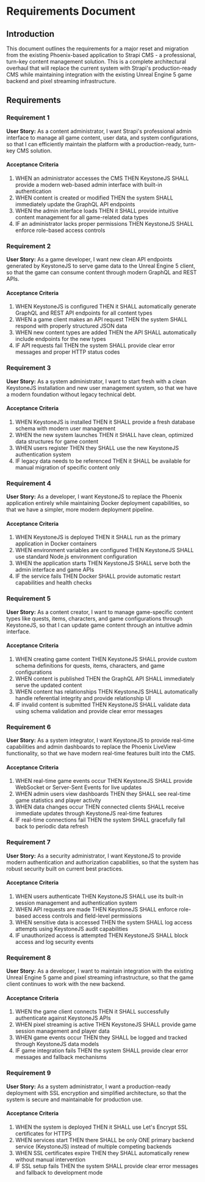 # Requirements Document

## Introduction

This document outlines the requirements for a major reset and migration from the existing Phoenix-based application to Strapi CMS - a professional, turn-key content management solution. This is a complete architectural overhaul that will replace the current system with Strapi's production-ready CMS while maintaining integration with the existing Unreal Engine 5 game backend and pixel streaming infrastructure.

## Requirements

### Requirement 1

**User Story:** As a content administrator, I want Strapi's professional admin interface to manage all game content, user data, and system configurations, so that I can efficiently maintain the platform with a production-ready, turn-key CMS solution.

#### Acceptance Criteria

1. WHEN an administrator accesses the CMS THEN KeystoneJS SHALL provide a modern web-based admin interface with built-in authentication
2. WHEN content is created or modified THEN the system SHALL immediately update the GraphQL API endpoints
3. WHEN the admin interface loads THEN it SHALL provide intuitive content management for all game-related data types
4. IF an administrator lacks proper permissions THEN KeystoneJS SHALL enforce role-based access controls

### Requirement 2

**User Story:** As a game developer, I want new clean API endpoints generated by KeystoneJS to serve game data to the Unreal Engine 5 client, so that the game can consume content through modern GraphQL and REST APIs.

#### Acceptance Criteria

1. WHEN KeystoneJS is configured THEN it SHALL automatically generate GraphQL and REST API endpoints for all content types
2. WHEN a game client makes an API request THEN the system SHALL respond with properly structured JSON data
3. WHEN new content types are added THEN the API SHALL automatically include endpoints for the new types
4. IF API requests fail THEN the system SHALL provide clear error messages and proper HTTP status codes

### Requirement 3

**User Story:** As a system administrator, I want to start fresh with a clean KeystoneJS installation and new user management system, so that we have a modern foundation without legacy technical debt.

#### Acceptance Criteria

1. WHEN KeystoneJS is installed THEN it SHALL provide a fresh database schema with modern user management
2. WHEN the new system launches THEN it SHALL have clean, optimized data structures for game content
3. WHEN users register THEN they SHALL use the new KeystoneJS authentication system
4. IF legacy data needs to be referenced THEN it SHALL be available for manual migration of specific content only

### Requirement 4

**User Story:** As a developer, I want KeystoneJS to replace the Phoenix application entirely while maintaining Docker deployment capabilities, so that we have a simpler, more modern deployment pipeline.

#### Acceptance Criteria

1. WHEN KeystoneJS is deployed THEN it SHALL run as the primary application in Docker containers
2. WHEN environment variables are configured THEN KeystoneJS SHALL use standard Node.js environment configuration
3. WHEN the application starts THEN KeystoneJS SHALL serve both the admin interface and game APIs
4. IF the service fails THEN Docker SHALL provide automatic restart capabilities and health checks

### Requirement 5

**User Story:** As a content creator, I want to manage game-specific content types like quests, items, characters, and game configurations through KeystoneJS, so that I can update game content through an intuitive admin interface.

#### Acceptance Criteria

1. WHEN creating game content THEN KeystoneJS SHALL provide custom schema definitions for quests, items, characters, and game configurations
2. WHEN content is published THEN the GraphQL API SHALL immediately serve the updated content
3. WHEN content has relationships THEN KeystoneJS SHALL automatically handle referential integrity and provide relationship UI
4. IF invalid content is submitted THEN KeystoneJS SHALL validate data using schema validation and provide clear error messages

### Requirement 6

**User Story:** As a system integrator, I want KeystoneJS to provide real-time capabilities and admin dashboards to replace the Phoenix LiveView functionality, so that we have modern real-time features built into the CMS.

#### Acceptance Criteria

1. WHEN real-time game events occur THEN KeystoneJS SHALL provide WebSocket or Server-Sent Events for live updates
2. WHEN admin users view dashboards THEN they SHALL see real-time game statistics and player activity
3. WHEN data changes occur THEN connected clients SHALL receive immediate updates through KeystoneJS real-time features
4. IF real-time connections fail THEN the system SHALL gracefully fall back to periodic data refresh

### Requirement 7

**User Story:** As a security administrator, I want KeystoneJS to provide modern authentication and authorization capabilities, so that the system has robust security built on current best practices.

#### Acceptance Criteria

1. WHEN users authenticate THEN KeystoneJS SHALL use its built-in session management and authentication system
2. WHEN API requests are made THEN KeystoneJS SHALL enforce role-based access controls and field-level permissions
3. WHEN sensitive data is accessed THEN the system SHALL log access attempts using KeystoneJS audit capabilities
4. IF unauthorized access is attempted THEN KeystoneJS SHALL block access and log security events

### Requirement 8

**User Story:** As a developer, I want to maintain integration with the existing Unreal Engine 5 game and pixel streaming infrastructure, so that the game client continues to work with the new backend.

#### Acceptance Criteria

1. WHEN the game client connects THEN it SHALL successfully authenticate against KeystoneJS APIs
2. WHEN pixel streaming is active THEN KeystoneJS SHALL provide game session management and player data
3. WHEN game events occur THEN they SHALL be logged and tracked through KeystoneJS data models
4. IF game integration fails THEN the system SHALL provide clear error messages and fallback mechanisms

### Requirement 9

**User Story:** As a system administrator, I want a production-ready deployment with SSL encryption and simplified architecture, so that the system is secure and maintainable for production use.

#### Acceptance Criteria

1. WHEN the system is deployed THEN it SHALL use Let's Encrypt SSL certificates for HTTPS
2. WHEN services start THEN there SHALL be only ONE primary backend service (KeystoneJS) instead of multiple competing backends
3. WHEN SSL certificates expire THEN they SHALL automatically renew without manual intervention
4. IF SSL setup fails THEN the system SHALL provide clear error messages and fallback to development mode